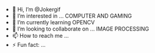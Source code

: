 - 👋 Hi, I’m @Jokergif
- 👀 I’m interested in ... COMPUTER AND GAMING
- 🌱 I’m currently learning  OPENCV
- 💞️ I’m looking to collaborate on ... IMAGE PROCESSING 
- 📫 How to reach me ...
- ⚡ Fun fact: ...

<!---
Jokergif/Jokergif is a ✨ special ✨ repository because its `README.md` (this file) appears on your GitHub profile.
You can click the Preview link to take a look at your changes.
--->
